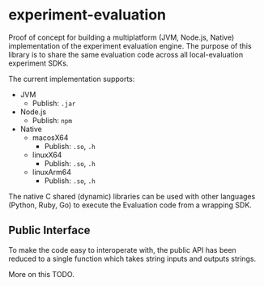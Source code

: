 # experiment-evaluation

Proof of concept for building a multiplatform (JVM, Node.js, Native) implementation of the experiment evaluation engine.
The purpose of this library is to share the same evaluation code across all local-evaluation experiment SDKs.

The current implementation supports:
* JVM
  * Publish: `.jar`
* Node.js
  * Publish: `npm`
* Native
  * macosX64
    * Publish: `.so`, `.h`
  * linuxX64
    * Publish: `.so`, `.h`
  * linuxArm64
    * Publish: `.so`, `.h`
  
The native C shared (dynamic) libraries can be used with other languages (Python, Ruby, Go) to execute the
Evaluation code from a wrapping SDK.

## Public Interface

To make the code easy to interoperate with, the public API has been reduced to a single function which takes string 
inputs and outputs strings.

More on this TODO.

